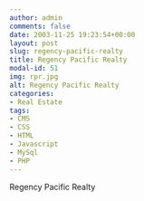 ```yaml
---
author: admin
comments: false
date: 2003-11-25 19:23:54+00:00
layout: post
slug: regency-pacific-realty
title: Regency Pacific Realty
modal-id: 51
img: rpr.jpg
alt: Regency Pacific Realty
categories:
- Real Estate
tags:
- CMS
- CSS
- HTML
- Javascript
- MySql
- PHP
---
```

Regency Pacific Realty
